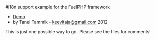 #i18n support example for the FuelPHP framework

* [Demo](http://fuel-i18n.vebia.ee/)
* by Tanel Tammik - [keevitaja@gmail.com](keevitaja@gmail.com) 2012

This is just one possible way to go. Please see the files for comments!